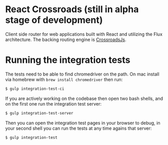 # React Crossroads (still in alpha stage of development)

Client side router for web applications built with React and utilizing the Flux architecture. The backing routing engine is [CrossroadsJs](http://millermedeiros.github.io/crossroads.js/).

# Running the integration tests

The tests need to be able to find chromedriver on the path. On mac install via homebrew with `brew install chromedriver` then run:

```bash
$ gulp integration-test-ci
```

If you are actively working on the codebase then open two bash shells, and on the first one run the integration test server:

```bash
$ gulp integration-test-server
```

Then you can open the integration test pages in your browser to debug, in your second shell you can run the tests at any time agains that server:

```bash
$ gulp integration-test
```
